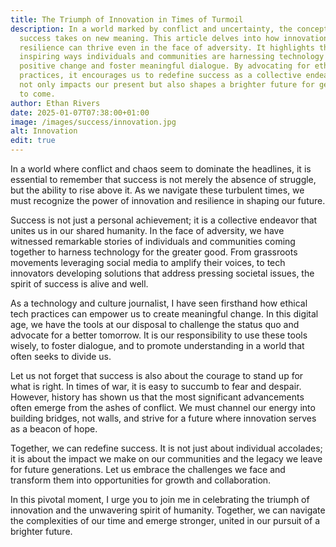 ```yaml
---
title: The Triumph of Innovation in Times of Turmoil
description: In a world marked by conflict and uncertainty, the concept of
  success takes on new meaning. This article delves into how innovation and
  resilience can thrive even in the face of adversity. It highlights the
  inspiring ways individuals and communities are harnessing technology to drive
  positive change and foster meaningful dialogue. By advocating for ethical tech
  practices, it encourages us to redefine success as a collective endeavor that
  not only impacts our present but also shapes a brighter future for generations
  to come.
author: Ethan Rivers
date: 2025-01-07T07:38:00+01:00
image: /images/success/innovation.jpg
alt: Innovation
edit: true
---
```

In a world where conflict and chaos seem to dominate the headlines, it is essential to remember that success is not merely the absence of struggle, but the ability to rise above it. As we navigate these turbulent times, we must recognize the power of innovation and resilience in shaping our future.

Success is not just a personal achievement; it is a collective endeavor that unites us in our shared humanity. In the face of adversity, we have witnessed remarkable stories of individuals and communities coming together to harness technology for the greater good. From grassroots movements leveraging social media to amplify their voices, to tech innovators developing solutions that address pressing societal issues, the spirit of success is alive and well.

As a technology and culture journalist, I have seen firsthand how ethical tech practices can empower us to create meaningful change. In this digital age, we have the tools at our disposal to challenge the status quo and advocate for a better tomorrow. It is our responsibility to use these tools wisely, to foster dialogue, and to promote understanding in a world that often seeks to divide us.

Let us not forget that success is also about the courage to stand up for what is right. In times of war, it is easy to succumb to fear and despair. However, history has shown us that the most significant advancements often emerge from the ashes of conflict. We must channel our energy into building bridges, not walls, and strive for a future where innovation serves as a beacon of hope.

Together, we can redefine success. It is not just about individual accolades; it is about the impact we make on our communities and the legacy we leave for future generations. Let us embrace the challenges we face and transform them into opportunities for growth and collaboration.

In this pivotal moment, I urge you to join me in celebrating the triumph of innovation and the unwavering spirit of humanity. Together, we can navigate the complexities of our time and emerge stronger, united in our pursuit of a brighter future.
